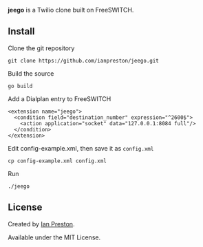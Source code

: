 **jeego** is a Twilio clone built on FreeSWITCH.

## Install

Clone the git repository

    git clone https://github.com/ianpreston/jeego.git

Build the source

    go build

Add a Dialplan entry to FreeSWITCH

    <extension name="jeego">
      <condition field="destination_number" expression="^2600$">
        <action application="socket" data="127.0.0.1:8084 full"/>
      </condition>
    </extension>

Edit config-example.xml, then save it as `config.xml`

    cp config-example.xml config.xml

Run

	./jeego

## License

Created by [Ian Preston](https://ian-preston.com).

Available under the MIT License.